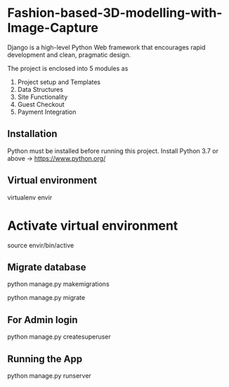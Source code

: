 # Fashion-based-3D-modelling-with-Image-Capture
Django is a high-level Python Web framework that encourages rapid development and clean, pragmatic design.

The project is enclosed into 5 modules as
1. Project setup and Templates
2. Data Structures
3. Site Functionality
4. Guest Checkout
5. Payment Integration

## Installation
Python must be installed before running this project. 
Install Python 3.7 or above -> https://www.python.org/ 

## Virtual environment
virtualenv envir
# Activate virtual environment
source envir/bin/active

## Migrate database
python manage.py makemigrations

python manage.py migrate

## For Admin login
python manage.py createsuperuser

## Running the App 
python manage.py runserver

